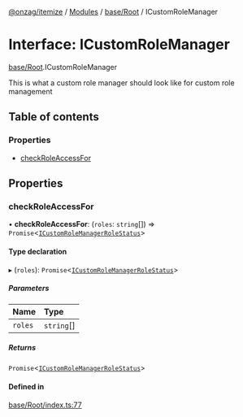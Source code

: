 [@onzag/itemize](../README.md) / [Modules](../modules.md) / [base/Root](../modules/base_Root.md) / ICustomRoleManager

# Interface: ICustomRoleManager

[base/Root](../modules/base_Root.md).ICustomRoleManager

This is what a custom role manager should look like
for custom role management

## Table of contents

### Properties

- [checkRoleAccessFor](base_Root.ICustomRoleManager.md#checkroleaccessfor)

## Properties

### checkRoleAccessFor

• **checkRoleAccessFor**: (`roles`: `string`[]) => `Promise`\<[`ICustomRoleManagerRoleStatus`](base_Root.ICustomRoleManagerRoleStatus.md)\>

#### Type declaration

▸ (`roles`): `Promise`\<[`ICustomRoleManagerRoleStatus`](base_Root.ICustomRoleManagerRoleStatus.md)\>

##### Parameters

| Name | Type |
| :------ | :------ |
| `roles` | `string`[] |

##### Returns

`Promise`\<[`ICustomRoleManagerRoleStatus`](base_Root.ICustomRoleManagerRoleStatus.md)\>

#### Defined in

[base/Root/index.ts:77](https://github.com/onzag/itemize/blob/73e0c39e/base/Root/index.ts#L77)
